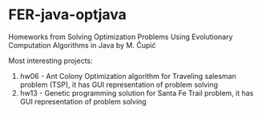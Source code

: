 # FER-java-optjava
Homeworks from Solving Optimization Problems Using Evolutionary Computation Algorithms in Java by M. Čupić

Most interesting projects:
1. hw06 - Ant Colony Optimization algorithm for Traveling salesman problem (TSP), it has GUI representation of problem solving
2. hw13 - Genetic programming solution for Santa Fe Trail problem, it has GUI representation of problem solving
